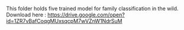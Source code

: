 This folder holds five trained model for family classification in the wild. 
Download here : https://drive.google.com/open?id=1ZR7vBafCoqgMUxsqcpM7wVZnW1NdrSuM
